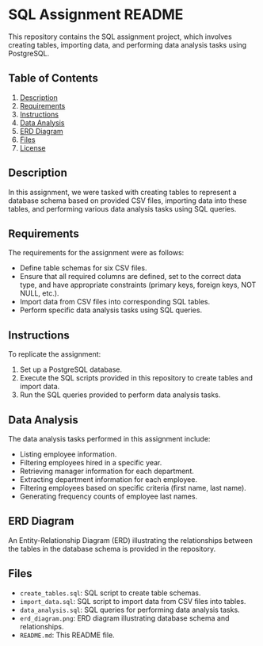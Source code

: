 # SQL Assignment README

This repository contains the SQL assignment project, which involves creating tables, importing data, and performing data analysis tasks using PostgreSQL.

## Table of Contents
1. [Description](#description)
2. [Requirements](#requirements)
3. [Instructions](#instructions)
4. [Data Analysis](#data-analysis)
5. [ERD Diagram](#erd-diagram)
6. [Files](#files)
7. [License](#license)

## Description
In this assignment, we were tasked with creating tables to represent a database schema based on provided CSV files, importing data into these tables, and performing various data analysis tasks using SQL queries.

## Requirements
The requirements for the assignment were as follows:
- Define table schemas for six CSV files.
- Ensure that all required columns are defined, set to the correct data type, and have appropriate constraints (primary keys, foreign keys, NOT NULL, etc.).
- Import data from CSV files into corresponding SQL tables.
- Perform specific data analysis tasks using SQL queries.

## Instructions
To replicate the assignment:
1. Set up a PostgreSQL database.
2. Execute the SQL scripts provided in this repository to create tables and import data.
3. Run the SQL queries provided to perform data analysis tasks.

## Data Analysis
The data analysis tasks performed in this assignment include:
- Listing employee information.
- Filtering employees hired in a specific year.
- Retrieving manager information for each department.
- Extracting department information for each employee.
- Filtering employees based on specific criteria (first name, last name).
- Generating frequency counts of employee last names.

## ERD Diagram
An Entity-Relationship Diagram (ERD) illustrating the relationships between the tables in the database schema is provided in the repository.

## Files
- `create_tables.sql`: SQL script to create table schemas.
- `import_data.sql`: SQL script to import data from CSV files into tables.
- `data_analysis.sql`: SQL queries for performing data analysis tasks.
- `erd_diagram.png`: ERD diagram illustrating database schema and relationships.
- `README.md`: This README file.


